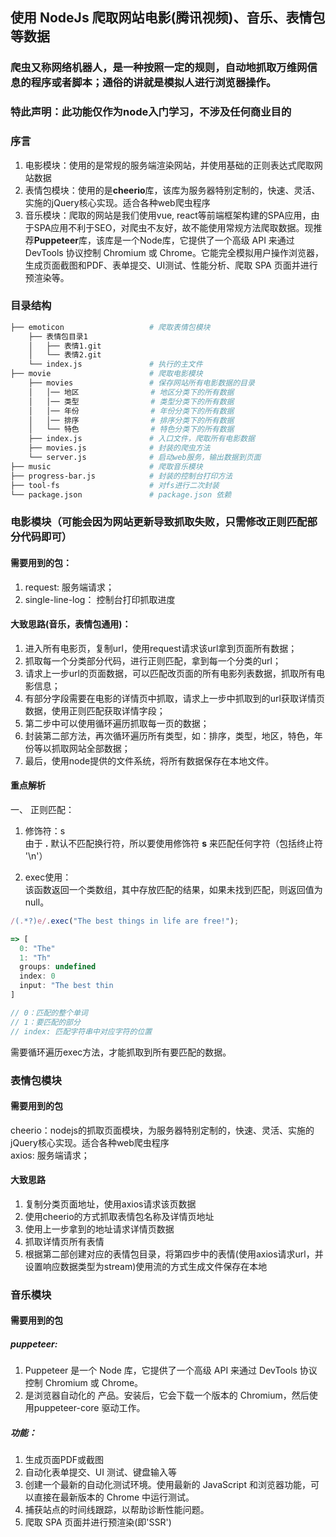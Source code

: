 ## 使用 NodeJs 爬取网站电影(腾讯视频)、音乐、表情包等数据

### 爬虫又称网络机器人，是一种按照一定的规则，自动地抓取万维网信息的程序或者脚本；通俗的讲就是模拟人进行浏览器操作。

### 特此声明：此功能仅作为node入门学习，不涉及任何商业目的

### 序言
1. 电影模块：使用的是常规的服务端渲染网站，并使用基础的正则表达式爬取网站数据
2. 表情包模块：使用的是**cheerio**库，该库为服务器特别定制的，快速、灵活、实施的jQuery核心实现。适合各种web爬虫程序   
3. 音乐模块：爬取的网站是我们使用vue, react等前端框架构建的SPA应用，由于SPA应用不利于SEO，对爬虫不友好，故不能使用常规方法爬取数据。现推荐**Puppeteer**库，该库是一个Node库，它提供了一个高级 API 来通过 DevTools 协议控制 Chromium 或 Chrome。它能完全模拟用户操作浏览器，生成页面截图和PDF、表单提交、UI测试、性能分析、爬取 SPA 页面并进行预渲染等。

### 目录结构
```bash
├── emoticon                   # 爬取表情包模块
    ├── 表情包目录1               
    │   ├── 表情1.git  
    │   └── 表情2.git             
    └── index.js               # 执行的主文件
├── movie                      # 爬取电影模块
    ├── movies                 # 保存网站所有电影数据的目录
    │   │── 地区                # 地区分类下的所有数据
    │   │── 类型                # 类型分类下的所有数据
    │   │── 年份                # 年份分类下的所有数据
    │   │── 排序                # 排序分类下的所有数据
    │   └── 特色                # 特色分类下的所有数据
    ├── index.js               # 入口文件，爬取所有电影数据
    ├── movies.js              # 封装的爬虫方法
    └── server.js              # 启动web服务，输出数据到页面
├── music                      # 爬取音乐模块
├── progress-bar.js            # 封装的控制台打印方法
├── tool-fs                    # 对fs进行二次封装
└── package.json               # package.json 依赖
```


### 电影模块（可能会因为网站更新导致抓取失败，只需修改正则匹配部分代码即可）

#### 需要用到的包：
1. request: 服务端请求；
2. single-line-log： 控制台打印抓取进度


#### 大致思路(音乐，表情包通用)：
1. 进入所有电影页，复制url，使用request请求该url拿到页面所有数据；
2. 抓取每一个分类部分代码，进行正则匹配，拿到每一个分类的url；
3. 请求上一步url的页面数据，可以匹配改页面的所有电影列表数据，抓取所有电影信息；
4. 有部分字段需要在电影的详情页中抓取，请求上一步中抓取到的url获取详情页数据，使用正则匹配获取详情字段；
5. 第二步中可以使用循环遍历抓取每一页的数据；
6. 封装第二部方法，再次循环遍历所有类型，如：排序，类型，地区，特色，年份等以抓取网站全部数据；
7. 最后，使用node提供的文件系统，将所有数据保存在本地文件。

#### 重点解析
一、 正则匹配：
1. 修饰符：s   
由于 **.** 默认不匹配换行符，所以要使用修饰符 **s** 来匹配任何字符（包括终止符 '\n'）

2. exec使用：  
该函数返回一个类数组，其中存放匹配的结果，如果未找到匹配，则返回值为 null。

``` js
/(.*?)e/.exec("The best things in life are free!");

=> [
  0: "The"
  1: "Th"
  groups: undefined
  index: 0
  input: "The best thin
]

// 0：匹配的整个单词
// 1：要匹配的部分
// index: 匹配字符串中对应字符的位置

```
需要循环遍历exec方法，才能抓取到所有要匹配的数据。


### 表情包模块

#### 需要用到的包
cheerio：nodejs的抓取页面模块，为服务器特别定制的，快速、灵活、实施的jQuery核心实现。适合各种web爬虫程序   
axios: 服务端请求；

#### 大致思路
1. 复制分类页面地址，使用axios请求该页数据
2. 使用cheerio的方式抓取表情包名称及详情页地址
3. 使用上一步拿到的地址请求详情页数据
4. 抓取详情页所有表情
5. 根据第二部创建对应的表情包目录，将第四步中的表情(使用axios请求url，并设置响应数据类型为stream)使用流的方式生成文件保存在本地

### 音乐模块

#### 需要用到的包
   
##### puppeteer:
1. Puppeteer 是一个 Node 库，它提供了一个高级 API 来通过 DevTools 协议控制 Chromium 或 Chrome。
2. 是浏览器自动化的 产品。安装后，它会下载一个版本的 Chromium，然后使用puppeteer-core 驱动工作。

##### 功能：
1. 生成页面PDF或截图
2. 自动化表单提交、UI 测试、键盘输入等
3. 创建一个最新的自动化测试环境。使用最新的 JavaScript 和浏览器功能，可以直接在最新版本的 Chrome 中运行测试。
4. 捕获站点的时间线跟踪，以帮助诊断性能问题。
5. 爬取 SPA 页面并进行预渲染(即'SSR')